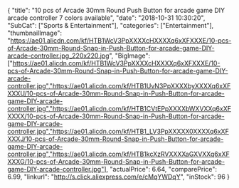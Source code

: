 {
	"title": "10 pcs of Arcade 30mm Round Push Button for arcade game DIY arcade controller 7 colors available",
	"date": "2018-10-31 10:30:20",
	"SubCat": ["Sports & Entertainment"],
	"categories": ["Entertainment"],
	"thumbnailImage": "https://ae01.alicdn.com/kf/HTB1WcV3PpXXXXcHXXXXq6xXFXXXE/10-pcs-of-Arcade-30mm-Round-Snap-in-Push-Button-for-arcade-game-DIY-arcade-controller.jpg_220x220.jpg",
	"BigImage": ["https://ae01.alicdn.com/kf/HTB1WcV3PpXXXXcHXXXXq6xXFXXXE/10-pcs-of-Arcade-30mm-Round-Snap-in-Push-Button-for-arcade-game-DIY-arcade-controller.jpg","https://ae01.alicdn.com/kf/HTB1UvN3PpXXXXbyXXXXq6xXFXXXU/10-pcs-of-Arcade-30mm-Round-Snap-in-Push-Button-for-arcade-game-DIY-arcade-controller.jpg","https://ae01.alicdn.com/kf/HTB1CVtEPpXXXXbWXVXXq6xXFXXXX/10-pcs-of-Arcade-30mm-Round-Snap-in-Push-Button-for-arcade-game-DIY-arcade-controller.jpg","https://ae01.alicdn.com/kf/HTB1_LV3PpXXXXX0XXXXq6xXFXXXJ/10-pcs-of-Arcade-30mm-Round-Snap-in-Push-Button-for-arcade-game-DIY-arcade-controller.jpg","https://ae01.alicdn.com/kf/HTB1kcXzRVXXXXaGXVXXq6xXFXXXG/10-pcs-of-Arcade-30mm-Round-Snap-in-Push-Button-for-arcade-game-DIY-arcade-controller.jpg"],
	"actualPrice": 6.64,
	"comparePrice": 6.99,
	"linkurl": "http://s.click.aliexpress.com/e/cMqYWDqY",
	"inStock": 96
}
